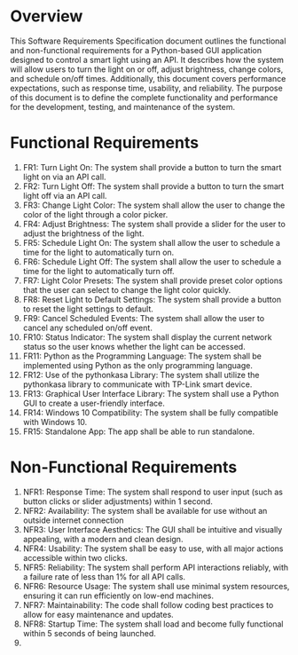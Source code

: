 # Overview
This Software Requirements Specification document outlines the functional and non-functional requirements for a Python-based GUI application designed to control a smart light using an API. It describes how the system will allow users to turn the light on or off, adjust brightness, change colors, and schedule on/off times. Additionally, this document covers performance expectations, such as response time, usability, and reliability. The purpose of this document is to define the complete functionality and performance for the development, testing, and maintenance of the system.
# Functional Requirements
1. FR1: Turn Light On: The system shall provide a button to turn the smart light on via an API call.
2. FR2: Turn Light Off: The system shall provide a button to turn the smart light off via an API call.
3. FR3: Change Light Color: The system shall allow the user to change the color of the light through a color picker.
4. FR4: Adjust Brightness: The system shall provide a slider for the user to adjust the brightness of the light.
5. FR5: Schedule Light On: The system shall allow the user to schedule a time for the light to automatically turn on.
6. FR6: Schedule Light Off: The system shall allow the user to schedule a time for the light to automatically turn off.
7. FR7: Light Color Presets: The system shall provide preset color options that the user can select to change the light color quickly.
8. FR8: Reset Light to Default Settings: The system shall provide a button to reset the light settings to default.
9. FR9: Cancel Scheduled Events: The system shall allow the user to cancel any scheduled on/off event.
10. FR10: Status Indicator: The system shall display the current network status so the user knows whether the light can be accessed.
11. FR11: Python as the Programming Language: The system shall be implemented using Python as the only programming language.
12. FR12: Use of the pythonkasa Library: The system shall utilize the pythonkasa library to communicate with TP-Link smart device.
13. FR13: Graphical User Interface Library: The system shall use a Python GUI to create a user-friendly interface.
14. FR14: Windows 10 Compatibility: The system shall be fully compatible with Windows 10.
15. FR15: Standalone App: The app shall be able to run standalone.

# Non-Functional Requirements
1. NFR1: Response Time: The system shall respond to user input (such as button clicks or slider adjustments) within 1 second.
2. NFR2: Availability: The system shall be available for use without an outside internet connection
3. NFR3: User Interface Aesthetics: The GUI shall be intuitive and visually appealing, with a modern and clean design.
4. NFR4: Usability: The system shall be easy to use, with all major actions accessible within two clicks.
5. NFR5: Reliability: The system shall perform API interactions reliably, with a failure rate of less than 1% for all API calls.
6. NFR6: Resource Usage: The system shall use minimal system resources, ensuring it can run efficiently on low-end machines.
7. NFR7: Maintainability: The code shall follow coding best practices to allow for easy maintenance and updates.
8. NFR8: Startup Time: The system shall load and become fully functional within 5 seconds of being launched.
9. 
